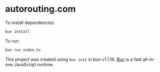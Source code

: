 # autorouting.com

To install dependencies:

```bash
bun install
```

To run:

```bash
bun run index.ts
```

This project was created using `bun init` in bun v1.1.19. [Bun](https://bun.sh) is a fast all-in-one JavaScript runtime.

